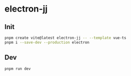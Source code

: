 # electron-jj

## Init

```bash
pnpm create vite@latest electron-jj -- --template vue-ts
pnpm i --save-dev --production electron
```

## Dev

```bash
pnpm run dev
```
